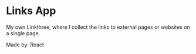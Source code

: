 # Links App

My own Linkthree, where I collect the links to external pages or websites on a single page.

Made by: React
